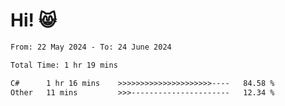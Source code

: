 # Hi! 😸

<!--START_SECTION:waka-->

```txt
From: 22 May 2024 - To: 24 June 2024

Total Time: 1 hr 19 mins

C#      1 hr 16 mins    >>>>>>>>>>>>>>>>>>>>>----   84.58 %
Other   11 mins         >>>----------------------   12.34 %
```

<!--END_SECTION:waka-->